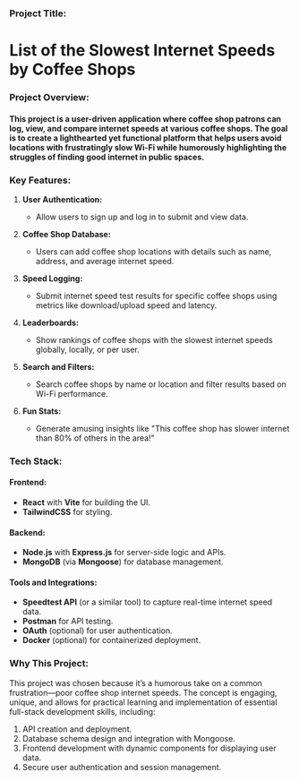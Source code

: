 ### **Project Title:**  
# List of the Slowest Internet Speeds by Coffee Shops  


### **Project Overview:**  
#### This project is a user-driven application where coffee shop patrons can log, view, and compare internet speeds at various coffee shops. The goal is to create a lighthearted yet functional platform that helps users avoid locations with frustratingly slow Wi-Fi while humorously highlighting the struggles of finding good internet in public spaces.  



### **Key Features:**  
1. **User Authentication:**  
   - Allow users to sign up and log in to submit and view data.  

2. **Coffee Shop Database:**  
   - Users can add coffee shop locations with details such as name, address, and average internet speed.  

3. **Speed Logging:**  
   - Submit internet speed test results for specific coffee shops using metrics like download/upload speed and latency.  

4. **Leaderboards:**  
   - Show rankings of coffee shops with the slowest internet speeds globally, locally, or per user.  

5. **Search and Filters:**  
   - Search coffee shops by name or location and filter results based on Wi-Fi performance.  

6. **Fun Stats:**  
   - Generate amusing insights like "This coffee shop has slower internet than 80% of others in the area!"  


### **Tech Stack:**  
#### Frontend:  
- **React** with **Vite** for building the UI.  
- **TailwindCSS** for styling.  

#### Backend:  
- **Node.js** with **Express.js** for server-side logic and APIs.  
- **MongoDB** (via **Mongoose**) for database management.  

#### Tools and Integrations:  
- **Speedtest API** (or a similar tool) to capture real-time internet speed data.  
- **Postman** for API testing.  
- **OAuth** (optional) for user authentication.  
- **Docker** (optional) for containerized deployment.  


### **Why This Project:**  
This project was chosen because it’s a humorous take on a common frustration—poor coffee shop internet speeds. The concept is engaging, unique, and allows for practical learning and implementation of essential full-stack development skills, including:  
1. API creation and deployment.  
2. Database schema design and integration with Mongoose.  
3. Frontend development with dynamic components for displaying user data.  
4. Secure user authentication and session management.  
